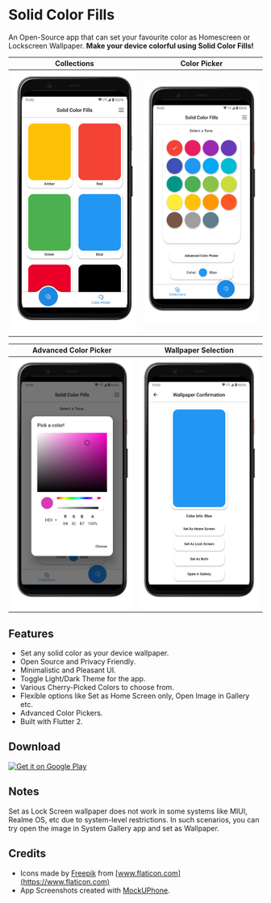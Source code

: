 Solid Color Fills
======

An Open-Source app that can set your favourite color as Homescreen or Lockscreen Wallpaper. **Make your device colorful using Solid Color Fills!**


|               Collections               |               Color Picker               |
| :-------------------------------------: | :--------------------------------------: |
| ![](assets/screenshots/Collections.png) | ![](assets/screenshots/Color_Picker.png) |

|            Advanced Color Picker             |            Wallpaper Selection            |
| :------------------------------------------: | :---------------------------------------: |
| ![](assets/screenshots/Adv_Color_Picker.png) | ![](assets/screenshots/Set_Wallpaper.png) |


Features
------
* Set any solid color as your device wallpaper.
* Open Source and Privacy Friendly.
* Minimalistic and Pleasant UI.
* Toggle Light/Dark Theme for the app.
* Various Cherry-Picked Colors to choose from.
* Flexible options like Set as Home Screen only, Open Image in Gallery etc.
* Advanced Color Pickers.
* Built with Flutter 2.


Download
------
<a href='https://play.google.com/store/apps/details?id=com.makeshtech.solid_color_fills&pcampaignid=pcampaignidMKT-Other-global-all-co-prtnr-py-PartBadge-Mar2515-1'><img alt='Get it on Google Play' src='https://play.google.com/intl/en_us/badges/static/images/badges/en_badge_web_generic.png'/></a>


Notes
------
Set as Lock Screen wallpaper does not work in some systems like MIUI, Realme OS, etc due to system-level restrictions. In such scenarios, you can try open the image in System Gallery app and set as Wallpaper.


Credits
------
* Icons made by [Freepik](https://www.freepik.com) from [www.flaticon.com](https://www.flaticon.com)
* App Screenshots created with [MockUPhone](https://mockuphone.com).
